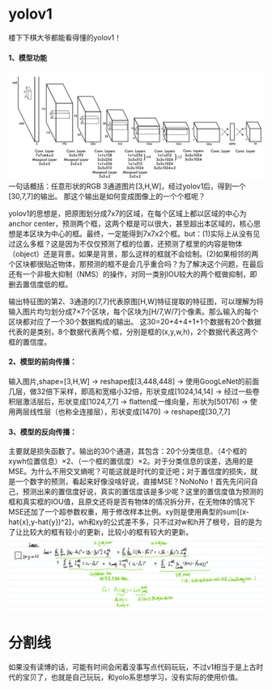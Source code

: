 # yolov1
楼下下棋大爷都能看得懂的yolov1！


#### 1、模型功能
![model](https://github.com/divided-by-7/yolov1/blob/main/image/yolov1.jpg)
一句话概括：任意形状的RGB 3通道图片[3,H,W]，经过yolov1后，得到一个[30,7,7]的输出。
那这个输出是如何变成图像上的一个个框呢？

yolov1的思想是，把原图划分成7x7的区域，在每个区域上都以区域的中心为anchor center，预测两个框，这两个框是可以很大，甚至超出本区域的，核心思想是本区块为中心的框。最终，一定能得到7x7x2个框。but：(1)实际上从没有见过这么多框？这是因为不仅仅预测了框的位置，还预测了框里的内容是物体（object）还是背景。如果是背景，那么这样的框就不会绘制。(2)如果相邻的两个区块都很贴近物体，那预测的框不是会几乎重合吗？为了解决这个问题，在最后还有一个非极大抑制（NMS）的操作，对同一类别IOU较大的两个框做抑制，即删去置信度低的框。

输出特征图的第2、3通道的[7,7]代表原图[H,W]特征提取的特征图，可以理解为将输入图片均匀划分成7×7个区块，每个区块为[H/7,W/7]个像素。那么输入的每个区块都对应了一个30个数据构成的输出。
这30=20+4+4+1+1个数据有20个数据代表的是类别，8个数据代表两个框，分别是框的(x,y,w,h)，2个数据代表这两个框的置信度。

#### 2、模型的前向传播：
输入图片,shape=[3,H,W] -> reshape成[3,448,448] -> 使用GoogLeNet的前面几层，做32倍下采样，即高和宽缩小32倍，形状变成[1024,14,14] -> 经过一些卷积层激活层后，形状变成[1024,7,7] -> flatten成一维向量，形状为[50176] -> 使用两层线性层（也称全连接层），形状变成[1470] -> reshape成[30,7,7]

#### 3、模型的反向传播：
主要就是损失函数了。输出的30个通道，其包含：20个分类信息、（4个框的xywh位置信息）×2、（一个框的置信度）×2。对于分类信息的误差，选用的是MSE。为什么不用交叉熵呢？可能这就是时代的变迁吧；对于置信度的损失，就是一个数字的预测，看起来好像没啥好说，直接MSE？NoNoNo！首先先问问自己，预测出来的置信度好说，真实的置信度该是多少呢？这里的置信度值为预测的框和真实框的IOU值，且原文还将是否有物体的情况拆分开，在无物体的情况下MSE还加了一个超参数权重，用于修改样本比例。xy则是使用典型的sum[(x-hat{x},y-hat{y})^2]，wh和xy的公式差不多，只不过对w和h开了根号，目的是为了让比较大的框有较小的更新，比较小的框有较大的更新。
![bp](https://github.com/divided-by-7/yolov1/blob/main/image/3.jpg)

# 分割线

如果没有读博的话，可能有时间会闲着没事写点代码玩玩，不过v1相当于是上古时代的宝贝了，也就是自己玩玩，和yolo系思想学习，没有实际的使用价值。
